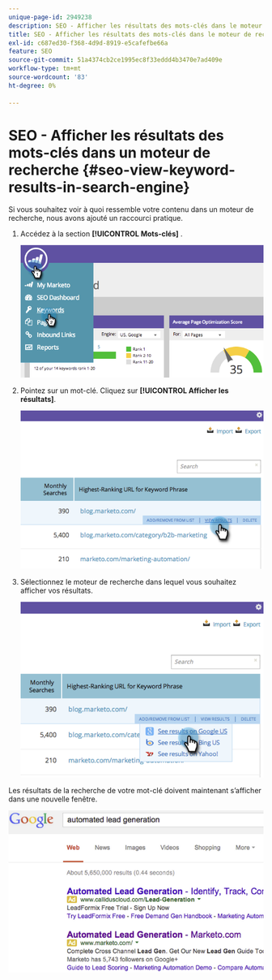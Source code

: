 ```yaml
---
unique-page-id: 2949238
description: SEO - Afficher les résultats des mots-clés dans le moteur de recherche - Documents Marketo - Documentation du produit
title: SEO - Afficher les résultats des mots-clés dans le moteur de recherche
exl-id: c687ed30-f368-4d9d-8919-e5cafefbe66a
feature: SEO
source-git-commit: 51a4374cb2ce1995ec8f33eddd4b3470e7ad409e
workflow-type: tm+mt
source-wordcount: '83'
ht-degree: 0%

---
```


# SEO - Afficher les résultats des mots-clés dans un moteur de recherche {#seo-view-keyword-results-in-search-engine}

Si vous souhaitez voir à quoi ressemble votre contenu dans un moteur de recherche, nous avons ajouté un raccourci pratique.

1. Accédez à la section **[!UICONTROL Mots-clés]** .

   ![](assets/image2014-9-18-13-3a33-3a58.png)

1. Pointez sur un mot-clé. Cliquez sur **[!UICONTROL Afficher les résultats]**.

   ![](assets/image2014-9-18-13-3a34-3a2.png)

1. Sélectionnez le moteur de recherche dans lequel vous souhaitez afficher vos résultats.

   ![](assets/image2014-9-18-13-3a34-3a16.png)

Les résultats de la recherche de votre mot-clé doivent maintenant s’afficher dans une nouvelle fenêtre.

![](assets/image2014-9-18-13-3a34-3a24.png)
